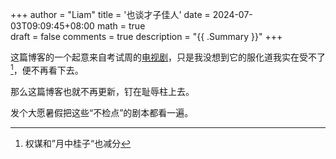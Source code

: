 +++
author = "Liam"
title = '也谈才子佳人'
date = 2024-07-03T09:09:45+08:00
math = true                                
draft = false
comments = true
description = "{{ .Summary }}"
+++

这篇博客的一个起意来自考试周的[电视剧](https://movie.douban.com/subject/5258658/)，只是我没想到它的服化道我实在受不了[^1]，便不再看下去。

那么这篇博客也就不再更新，钉在耻辱柱上去。

发个大愿暑假把这些“不检点”的剧本都看一遍。



[^1]:权谋和”月中桂子“也减分

